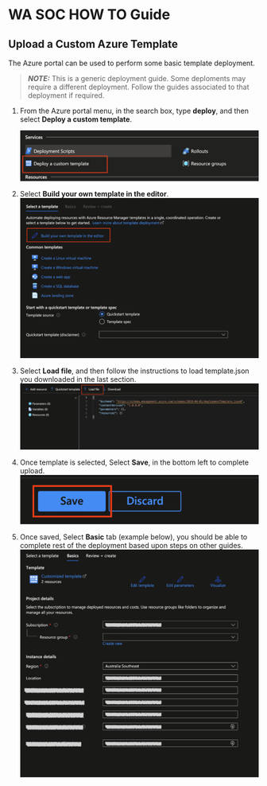 # WA SOC HOW TO Guide

## Upload a Custom Azure Template 

The Azure portal can be used to perform some basic template deployment. 

> **_NOTE:_**  This is a generic deployment guide. Some deploments may require a different deployment. Follow the guides associated to that deployment if required.


1. From the Azure portal menu, in the search box, type **deploy**, and then select **Deploy a custom template**.

    [![Deploy custom template search](/screenshots/azure-custom-templates/deploy-custom-template-search.png)](/screenshots/azure-custom-templates/deploy-custom-template-search.png)

1. Select **Build your own template in the editor**.
    [![Deploy custom template build](/screenshots/azure-custom-templates/deploy-custom-template-build.png)](/screenshots/azure-custom-templates/deploy-custom-template-build.png)

1. Select **Load file**, and then follow the instructions to load template.json you downloaded in the last section.
    [![Deploy custom template load](/screenshots/azure-custom-templates/deploy-custom-template-load.png)](/screenshots/azure-custom-templates/deploy-custom-template-load.png)

1. Once template is selected, Select **Save**, in the bottom left to complete upload.
    [![Deploy custom template save](/screenshots/azure-custom-templates/deploy-custom-template-save.png)](/screenshots/azure-custom-templates/deploy-custom-template-save.png)

1. Once saved, Select **Basic** tab (example below), you should be able to complete rest of the deployment based upon steps on other guides.
    [![Deploy custom template basic](/screenshots/azure-custom-templates/deploy-custom-template-basic.png)](/screenshots/azure-custom-templates/deploy-custom-template-basic.png)